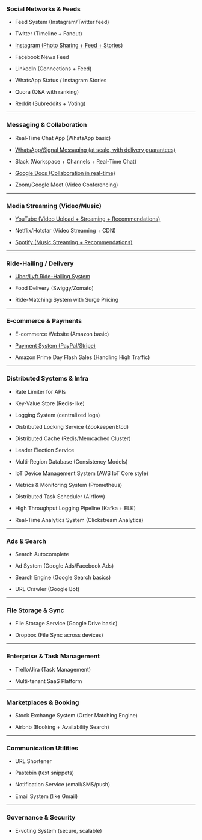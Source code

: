 ### **Social Networks & Feeds**

- Feed System (Instagram/Twitter feed)
    
- Twitter (Timeline + Fanout)
    
- [Instagram (Photo Sharing + Feed + Stories)](https://youtu.be/YoS5cp0cirM?si=jRLFBKjuk6zkzA9z)
    
- Facebook News Feed
    
- LinkedIn (Connections + Feed)
    
- WhatsApp Status / Instagram Stories
    
- Quora (Q&A with ranking)
    
- Reddit (Subreddits + Voting)
    

---

### **Messaging & Collaboration**

- Real-Time Chat App (WhatsApp basic)
    
- [WhatsApp/Signal Messaging (at scale, with delivery guarantees)](https://youtu.be/xyLO8ZAk2KE?si=zrY3-KZECGZ6J6ra)
    
- Slack (Workspace + Channels + Real-Time Chat)
    
- [Google Docs (Collaboration in real-time)](https://youtu.be/9JKBlkwg0yM?si=ZP235AWzYKlUAXSa)
    
- Zoom/Google Meet (Video Conferencing)
    

---

### **Media Streaming (Video/Music)**

- [YouTube (Video Upload + Streaming + Recommendations)](https://youtu.be/WlMTxHcm4Qs?si=-Moyo_txiqh55WQA)
    
- Netflix/Hotstar (Video Streaming + CDN)
    
- [Spotify (Music Streaming + Recommendations)](https://youtu.be/HjazbLlrWxI?si=DTBZ-_Hjqxiwkg6d)
    

---

### **Ride-Hailing / Delivery**

- [Uber/Lyft Ride-Hailing System](https://youtu.be/2WYjtfRyHzQ?si=1HDPi4qDcJluBMBB)
    
- Food Delivery (Swiggy/Zomato)
    
- Ride-Matching System with Surge Pricing
    

---

### **E-commerce & Payments**

- E-commerce Website (Amazon basic)
    
- [Payment System (PayPal/Stripe)](https://youtu.be/7MXV7RfNtv0?si=Dpf91KkCMA2F3le8)
    
- Amazon Prime Day Flash Sales (Handling High Traffic)
    

---

### **Distributed Systems & Infra**

- Rate Limiter for APIs
    
- Key-Value Store (Redis-like)
    
- Logging System (centralized logs)
    
- Distributed Locking Service (Zookeeper/Etcd)
    
- Distributed Cache (Redis/Memcached Cluster)
    
- Leader Election Service
    
- Multi-Region Database (Consistency Models)
    
- IoT Device Management System (AWS IoT Core style)
    
- Metrics & Monitoring System (Prometheus)
    
- Distributed Task Scheduler (Airflow)
    
- High Throughput Logging Pipeline (Kafka + ELK)
    
- Real-Time Analytics System (Clickstream Analytics)
    

---

### **Ads & Search**

- Search Autocomplete
    
- Ad System (Google Ads/Facebook Ads)
    
- Search Engine (Google Search basics)
    
- URL Crawler (Google Bot)
    

---

### **File Storage & Sync**

- File Storage Service (Google Drive basic)
    
- Dropbox (File Sync across devices)
    

---

### **Enterprise & Task Management**

- Trello/Jira (Task Management)
    
- Multi-tenant SaaS Platform
    

---

### **Marketplaces & Booking**

- Stock Exchange System (Order Matching Engine)
    
- Airbnb (Booking + Availability Search)
    

---

### **Communication Utilities**

- URL Shortener
    
- Pastebin (text snippets)
    
- Notification Service (email/SMS/push)
    
- Email System (like Gmail)
    

---

### **Governance & Security**

- E-voting System (secure, scalable)
    